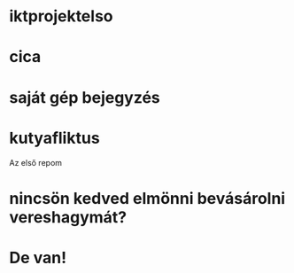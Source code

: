 # iktprojektelso
# cica
# saját gép bejegyzés
# kutyafliktus
Az első repom
# nincsön kedved elmönni bevásárolni vereshagymát?
# De van!
